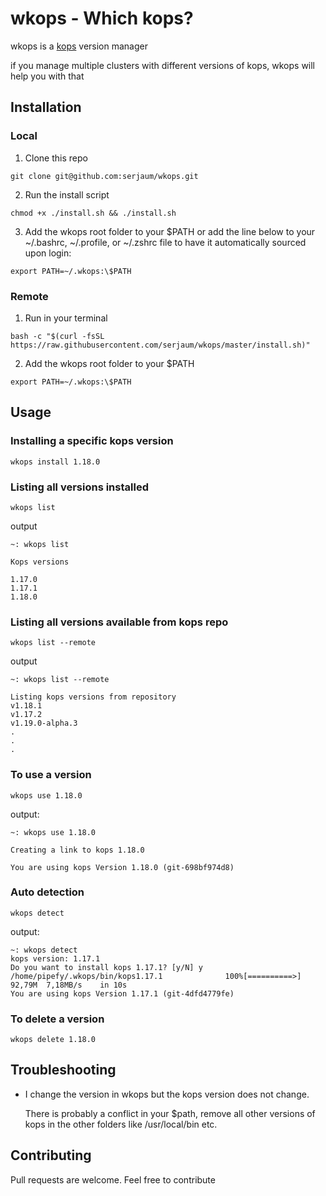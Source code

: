 # wkops - Which kops?

wkops is a [kops](https://github.com/kubernetes/kops) version manager

if you manage multiple clusters with different versions of kops, wkops will help you with that

## Installation

### Local

1. Clone this repo

```
git clone git@github.com:serjaum/wkops.git
```

2. Run the install script

```
chmod +x ./install.sh && ./install.sh
```

3. Add the wkops root folder to your $PATH or add the line below to your ~/.bashrc, ~/.profile, or ~/.zshrc file to have it automatically sourced upon login: 

```
export PATH=~/.wkops:\$PATH
```

### Remote

1. Run in your terminal

```
bash -c "$(curl -fsSL https://raw.githubusercontent.com/serjaum/wkops/master/install.sh)"
```

2. Add the wkops root folder to your $PATH

```
export PATH=~/.wkops:\$PATH
```

## Usage

### Installing a specific kops version


```
wkops install 1.18.0
```

### Listing all versions installed

```
wkops list
```

output

```
~: wkops list

Kops versions

1.17.0
1.17.1
1.18.0
```
### Listing all versions available from kops repo

```
wkops list --remote
```

output

```
~: wkops list --remote

Listing kops versions from repository
v1.18.1
v1.17.2
v1.19.0-alpha.3
.
.
.
```

### To use a version

```
wkops use 1.18.0
```

output:

```
~: wkops use 1.18.0

Creating a link to kops 1.18.0

You are using kops Version 1.18.0 (git-698bf974d8)
```

### Auto detection

```
wkops detect
```

output:

```
~: wkops detect
kops version: 1.17.1
Do you want to install kops 1.17.1? [y/N] y
/home/pipefy/.wkops/bin/kops1.17.1              100%[==========>]  92,79M  7,18MB/s    in 10s     
You are using kops Version 1.17.1 (git-4dfd4779fe)
```

### To delete a version

```
wkops delete 1.18.0
```

## Troubleshooting

  * I change the version in wkops but the kops version does not change.
  
    There is probably a conflict in your $path, remove all other versions of kops in the other folders like /usr/local/bin etc.    

## Contributing
Pull requests are welcome. Feel free to contribute
